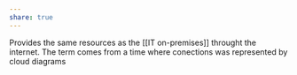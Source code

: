 ```yaml
---
share: true
---
```


Provides the same resources as the [[IT on-premises]] throught the internet. The term comes from a time where conections was represented by cloud diagrams

